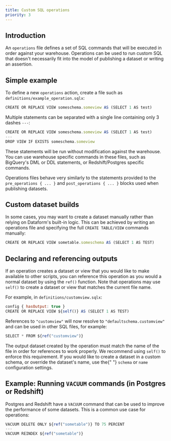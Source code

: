 ```yaml
---
title: Custom SQL operations
priority: 3
---
```


## Introduction

An `operations` file defines a set of SQL commands that will be executed in order against your warehouse. Operations can be used to run custom SQL that doesn't necessarily fit into the model of publishing a dataset or writing an assertion.

## Simple example

To define a new `operations` action, create a file such as `definitions/example_operation.sqlx`:

```js
CREATE OR REPLACE VIEW someschema.someview AS (SELECT 1 AS test)
```

Multiple statements can be separated with a single line containing only 3 dashes `---`:

```js
CREATE OR REPLACE VIEW someschema.someview AS (SELECT 1 AS test)
---
DROP VIEW IF EXISTS someschema.someview
```

These statements will be run without modification against the warehouse. You can use warehouse specific commands in these files, such as BigQuery's DML or DDL statements, or Redshift/Postgres specific commands.

Operations files behave very similarly to the statements provided to the `pre_operations { ... }` and `post_operations { ... }` blocks used when publishing datasets.

## Custom dataset builds

In some cases, you may want to create a dataset manually rather than relying on Dataform's built-in logic. This can be achieved by writing an operations file and specifying the full `CREATE TABLE/VIEW` commands manually:

```js
CREATE OR REPLACE VIEW sometable.someschema AS (SELECT 1 AS TEST)
```

## Declaring and referencing outputs

If an operation creates a dataset or view that you would like to make available to other scripts, you can reference this operation as you would a normal dataset by using the `ref()` function. Note that operations may use `self()` to create a dataset or view that matches the current file name.

For example, in `definitions/customview.sqlx`:

```js
config { hasOutput: true }
CREATE OR REPLACE VIEW ${self()} AS (SELECT 1 AS TEST)
```

References to `"customview"` will now resolve to `"defaultschema.customview"` and can be used in other SQL files, for example:

```js
SELECT * FROM ${ref("customview")}
```

<div className="bp3-callout bp3-icon-info-sign bp3-intent-warning" markdown="1">
  The output dataset created by the operation must match the name of the file in order for
  references to work properly. We recommend using <code>self()</code> to enforce this requirement.
  If you would like to create a dataset in a custom schema, or override the dataset's name, use the{" "}
  <code>schema</code> or <code>name</code> configuration settings.
</div>

## Example: Running `VACUUM` commands (in Postgres or Redshift)

Postgres and Redshift have a `VACUUM` command that can be used to improve the performance of some datasets. This is a common use case for operations:

```js
VACUUM DELETE ONLY ${ref("sometable")} TO 75 PERCENT
---
VACUUM REINDEX ${ref("sometable")}
```
